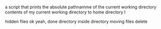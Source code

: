 a script that prints the absolute pathnamme of the current working directory
contents of my current working directory
to home directory
 l

hidden files
ok
yeah, done
directory inside directory
moving files
delete
